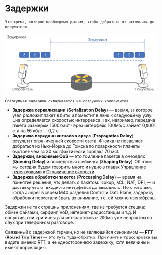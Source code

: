 # Задержки

```text
Это время, которое необходимо данным, чтобы добраться от источника до получателя.  
```

![](../../.gitbook/assets/image%20%2814%29.png)

```text
Совокупная задержка складывается из следующих компонентов.  
```

* **Задержка сериализации** \(**Serialization Delay**\) — время, за которое узел разложит пакет в биты и поместит в линк к следующему узлу. Она определяется скоростью интерфейса. Так, например, передача пакета размером 1500 байт через интерфейс 100Мб/с займёт 0,0001 с, а на 56 кб/с — 0,2 с.
* **Задержка передачи сигнала в среде** \(**Propagation Delay**\) — результат ограниченной скорости света. Физика не позволяет добраться из Нью-Йорка до Томска по поверхности планеты быстрее чем за 30 мс \(фактически порядка 70 мс\).
* **Задержки, вносимые QoS** — это томление пакетов в очередях \(**Queuing Delay**\) и последствия шейпинга \(**Shaping Delay**\). Об этом мы сегодня будем говорить много и нудно в главах [Управление перегрузками](../7.-upravlenie-peregruzkami-congestion-management) и [Ограничение скорости](../8.-ogranichenie-skorosti).
* **Задержка обработки пакетов** \(**Processing Delay**\) — время на принятие решения, что делать с пакетом: lookup, ACL, NAT, DPI, — и доставку его от входного интерфейса до выходного. Но с того дня, когда Juniper в своём M40 разделил Control и Data Plane, задержку обработки перестали брать во внимание, т.е. ей можно пренебречь.

Задержки не так страшны приложениям, где не требуется спешка: обмен файлами, сёрфинг, VoD, интернет-радиостанции и т.д. И напротив, они критичны для интерактивных: 200мс уже неприятны на слух при телефонном разговоре.

Связанный с задержкой термин, но не являющийся синонимом — **RTT** \(**Round Trip Time**\) — это путь туда-обратно. При пинге и трассировке вы видите именно RTT, а не одностороннюю задержку, хотя величины и имеют корреляцию.

